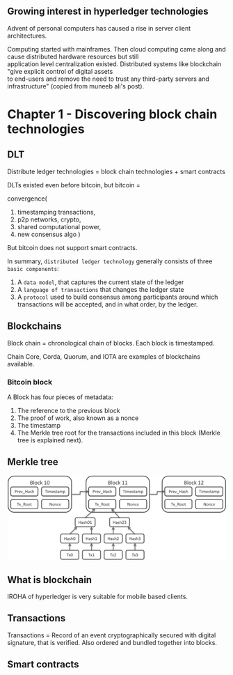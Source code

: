 ## Growing interest in hyperledger technologies
Advent of personal computers has caused a rise in server client architectures. 

Computing started with mainframes. Then cloud computing came along and cause distributed hardware resources but still \
application level centralization existed. Distributed systems like blockchain "give explicit control of digital assets \
to end-users and remove the need to trust any third-party servers and infrastructure" (copied from muneeb ali's post).

# Chapter 1 - Discovering block chain technologies

## DLT
Distribute ledger technologies = block chain technologies + smart contracts

DLTs existed even before bitcoin, but bitcoin =

convergence(
1. timestamping transactions, 
2. p2p networks, crypto,
3. shared computational power,
4. new consensus algo
)

But bitcoin does not support smart contracts.

In summary, `distributed ledger technology` generally consists of three `basic components`:

1. A `data model`, that captures the current state of the ledger
2. A `language of transactions` that changes the ledger state
3. A `protocol` used to build consensus among participants around which transactions will be accepted, and in what order, by the ledger.

## Blockchains
Block chain = chronological chain of blocks. Each block is timestamped.

Chain Core, Corda, Quorum, and IOTA are examples of blockchains available.

### Bitcoin block
A Block has four pieces of metadata:

1. The reference to the previous block
2. The proof of work, also known as a nonce
3. The timestamp
4. The Merkle tree root for the transactions included in this block (Merkle tree is explained next).

## Merkle tree
![Merkle tree](images/Bitcoin_Block_Data.png "Merkle tree")

## What is blockchain
IROHA of hyperledger is very suitable for mobile based clients.

## Transactions
Transactions = Record of an event cryptographically secured with digital signature, that is verified. Also ordered and bundled together into blocks.

## Smart contracts

